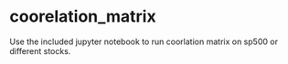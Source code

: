 # coorelation_matrix
Use the included jupyter notebook to run coorlation matrix on sp500 or different stocks.
